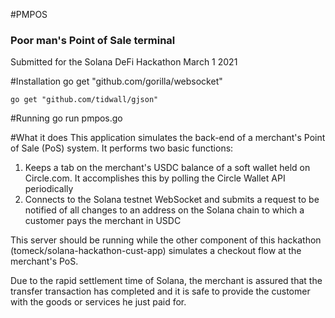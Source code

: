 #PMPOS
### Poor man's Point of Sale terminal
Submitted for the Solana DeFi Hackathon March 1 2021

#Installation
    go get "github.com/gorilla/websocket"

    go get "github.com/tidwall/gjson"

#Running
    go run pmpos.go

#What it does
This application simulates the back-end of a merchant's Point of Sale (PoS) system. 
It performs two basic functions:

1. Keeps a tab on the merchant's USDC balance of a soft wallet held on Circle.com.  It accomplishes this by polling the Circle Wallet API periodically
2. Connects to the Solana testnet WebSocket and submits a request to be notified of all changes to an address on the Solana chain to which a customer pays the merchant in USDC

This server should be running while the other component of this hackathon (tomeck/solana-hackathon-cust-app) simulates a checkout flow at the merchant's PoS.

Due to the rapid settlement time of Solana, the merchant is assured that the transfer transaction has completed and it is safe to provide the customer with the goods or services he just paid for.
